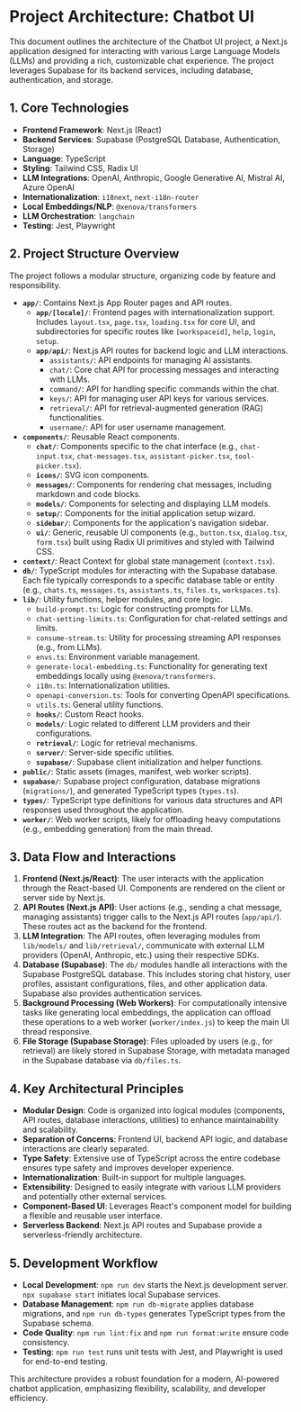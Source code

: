 # Project Architecture: Chatbot UI

This document outlines the architecture of the Chatbot UI project, a Next.js application designed for interacting with various Large Language Models (LLMs) and providing a rich, customizable chat experience. The project leverages Supabase for its backend services, including database, authentication, and storage.

## 1. Core Technologies

*   **Frontend Framework**: Next.js (React)
*   **Backend Services**: Supabase (PostgreSQL Database, Authentication, Storage)
*   **Language**: TypeScript
*   **Styling**: Tailwind CSS, Radix UI
*   **LLM Integrations**: OpenAI, Anthropic, Google Generative AI, Mistral AI, Azure OpenAI
*   **Internationalization**: `i18next`, `next-i18n-router`
*   **Local Embeddings/NLP**: `@xenova/transformers`
*   **LLM Orchestration**: `langchain`
*   **Testing**: Jest, Playwright

## 2. Project Structure Overview

The project follows a modular structure, organizing code by feature and responsibility.

*   **`app/`**: Contains Next.js App Router pages and API routes.
    *   **`app/[locale]/`**: Frontend pages with internationalization support. Includes `layout.tsx`, `page.tsx`, `loading.tsx` for core UI, and subdirectories for specific routes like `[workspaceid]`, `help`, `login`, `setup`.
    *   **`app/api/`**: Next.js API routes for backend logic and LLM interactions.
        *   `assistants/`: API endpoints for managing AI assistants.
        *   `chat/`: Core chat API for processing messages and interacting with LLMs.
        *   `command/`: API for handling specific commands within the chat.
        *   `keys/`: API for managing user API keys for various services.
        *   `retrieval/`: API for retrieval-augmented generation (RAG) functionalities.
        *   `username/`: API for user username management.
*   **`components/`**: Reusable React components.
    *   **`chat/`**: Components specific to the chat interface (e.g., `chat-input.tsx`, `chat-messages.tsx`, `assistant-picker.tsx`, `tool-picker.tsx`).
    *   **`icons/`**: SVG icon components.
    *   **`messages/`**: Components for rendering chat messages, including markdown and code blocks.
    *   **`models/`**: Components for selecting and displaying LLM models.
    *   **`setup/`**: Components for the initial application setup wizard.
    *   **`sidebar/`**: Components for the application's navigation sidebar.
    *   **`ui/`**: Generic, reusable UI components (e.g., `button.tsx`, `dialog.tsx`, `form.tsx`) built using Radix UI primitives and styled with Tailwind CSS.
*   **`context/`**: React Context for global state management (`context.tsx`).
*   **`db/`**: TypeScript modules for interacting with the Supabase database. Each file typically corresponds to a specific database table or entity (e.g., `chats.ts`, `messages.ts`, `assistants.ts`, `files.ts`, `workspaces.ts`).
*   **`lib/`**: Utility functions, helper modules, and core logic.
    *   `build-prompt.ts`: Logic for constructing prompts for LLMs.
    *   `chat-setting-limits.ts`: Configuration for chat-related settings and limits.
    *   `consume-stream.ts`: Utility for processing streaming API responses (e.g., from LLMs).
    *   `envs.ts`: Environment variable management.
    *   `generate-local-embedding.ts`: Functionality for generating text embeddings locally using `@xenova/transformers`.
    *   `i18n.ts`: Internationalization utilities.
    *   `openapi-conversion.ts`: Tools for converting OpenAPI specifications.
    *   `utils.ts`: General utility functions.
    *   **`hooks/`**: Custom React hooks.
    *   **`models/`**: Logic related to different LLM providers and their configurations.
    *   **`retrieval/`**: Logic for retrieval mechanisms.
    *   **`server/`**: Server-side specific utilities.
    *   **`supabase/`**: Supabase client initialization and helper functions.
*   **`public/`**: Static assets (images, manifest, web worker scripts).
*   **`supabase/`**: Supabase project configuration, database migrations (`migrations/`), and generated TypeScript types (`types.ts`).
*   **`types/`**: TypeScript type definitions for various data structures and API responses used throughout the application.
*   **`worker/`**: Web worker scripts, likely for offloading heavy computations (e.g., embedding generation) from the main thread.

## 3. Data Flow and Interactions

1.  **Frontend (Next.js/React)**: The user interacts with the application through the React-based UI. Components are rendered on the client or server side by Next.js.
2.  **API Routes (Next.js API)**: User actions (e.g., sending a chat message, managing assistants) trigger calls to the Next.js API routes (`app/api/`). These routes act as the backend for the frontend.
3.  **LLM Integration**: The API routes, often leveraging modules from `lib/models/` and `lib/retrieval/`, communicate with external LLM providers (OpenAI, Anthropic, etc.) using their respective SDKs.
4.  **Database (Supabase)**: The `db/` modules handle all interactions with the Supabase PostgreSQL database. This includes storing chat history, user profiles, assistant configurations, files, and other application data. Supabase also provides authentication services.
5.  **Background Processing (Web Workers)**: For computationally intensive tasks like generating local embeddings, the application can offload these operations to a web worker (`worker/index.js`) to keep the main UI thread responsive.
6.  **File Storage (Supabase Storage)**: Files uploaded by users (e.g., for retrieval) are likely stored in Supabase Storage, with metadata managed in the Supabase database via `db/files.ts`.

## 4. Key Architectural Principles

*   **Modular Design**: Code is organized into logical modules (components, API routes, database interactions, utilities) to enhance maintainability and scalability.
*   **Separation of Concerns**: Frontend UI, backend API logic, and database interactions are clearly separated.
*   **Type Safety**: Extensive use of TypeScript across the entire codebase ensures type safety and improves developer experience.
*   **Internationalization**: Built-in support for multiple languages.
*   **Extensibility**: Designed to easily integrate with various LLM providers and potentially other external services.
*   **Component-Based UI**: Leverages React's component model for building a flexible and reusable user interface.
*   **Serverless Backend**: Next.js API routes and Supabase provide a serverless-friendly architecture.

## 5. Development Workflow

*   **Local Development**: `npm run dev` starts the Next.js development server. `npx supabase start` initiates local Supabase services.
*   **Database Management**: `npm run db-migrate` applies database migrations, and `npm run db-types` generates TypeScript types from the Supabase schema.
*   **Code Quality**: `npm run lint:fix` and `npm run format:write` ensure code consistency.
*   **Testing**: `npm run test` runs unit tests with Jest, and Playwright is used for end-to-end testing.

This architecture provides a robust foundation for a modern, AI-powered chatbot application, emphasizing flexibility, scalability, and developer efficiency.
